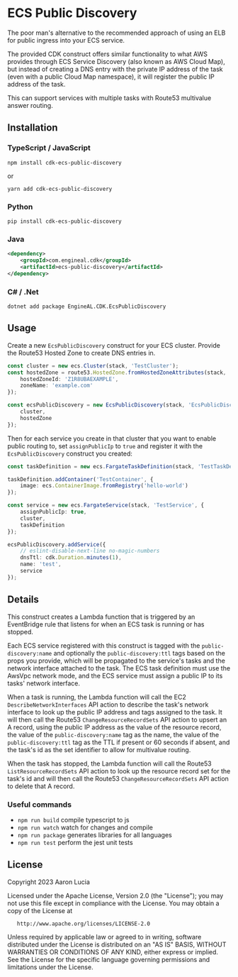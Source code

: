 # ECS Public Discovery

The poor man's alternative to the recommended approach of using an ELB for public ingress into your ECS service.

The provided CDK construct offers similar functionality to what AWS provides through ECS Service Discovery (also known
as AWS Cloud Map), but instead of creating a DNS entry with the private IP address of the task (even with a public Cloud
Map namespace), it will register the public IP address of the task.

This can support services with multiple tasks with Route53 multivalue answer routing.

## Installation

### TypeScript / JavaScript

`npm install cdk-ecs-public-discovery`

or

`yarn add cdk-ecs-public-discovery`

### Python

`pip install cdk-ecs-public-discovery`

### Java

```xml
<dependency>
    <groupId>com.engineal.cdk</groupId>
    <artifactId>ecs-public-discovery</artifactId>
</dependency>
```

### C# / .Net

`dotnet add package EngineAL.CDK.EcsPublicDiscovery`

## Usage

Create a new `EcsPublicDiscovery` construct for your ECS cluster. Provide the Route53 Hosted Zone to create DNS entries
in.

```typescript
const cluster = new ecs.Cluster(stack, 'TestCluster');
const hostedZone = route53.HostedZone.fromHostedZoneAttributes(stack, 'HostedZone', {
    hostedZoneId: 'Z1R8UBAEXAMPLE',
    zoneName: 'example.com'
});

const ecsPublicDiscovery = new EcsPublicDiscovery(stack, 'EcsPublicDiscovery', {
    cluster,
    hostedZone
});
```

Then for each service you create in that cluster that you want to enable public routing to, set `assignPublicIp` to
`true` and register it with the `EcsPublicDiscovery` construct you created:

```typescript
const taskDefinition = new ecs.FargateTaskDefinition(stack, 'TestTaskDefinition');

taskDefinition.addContainer('TestContainer', {
    image: ecs.ContainerImage.fromRegistry('hello-world')
});

const service = new ecs.FargateService(stack, 'TestService', {
    assignPublicIp: true,
    cluster,
    taskDefinition
});

ecsPublicDiscovery.addService({
    // eslint-disable-next-line no-magic-numbers
    dnsTtl: cdk.Duration.minutes(1),
    name: 'test',
    service
});
```

## Details

This construct creates a Lambda function that is triggered by an EventBridge rule that listens for when an ECS task is
running or has stopped.

Each ECS service registered with this construct is tagged with the `public-discovery:name` and optionally the
`public-discovery:ttl` tags based on the props you provide, which will be propagated to the service's tasks and the
network interface attached to the task. The ECS task definition must use the AwsVpc network mode, and the ECS service
must assign a public IP to its tasks' network interface.

When a task is running, the Lambda function will call the EC2 `DescribeNetworkInterfaces` API action to describe the
task's network interface to look up the public IP address and tags assigned to the task. It will then call the
Route53 `ChangeResourceRecordSets` API action to upsert an A record, using the public IP address as the value of the
resource record, the value of the `public-discovery:name` tag as the name, the value of the `public-discovery:ttl` tag
as the TTL if present or 60 seconds if absent, and the task's id as the set identifier to allow for multivalue routing.

When the task has stopped, the Lambda function will call the Route53 `ListResourceRecordSets` API action to look up the
resource record set for the task's id and will then call the Route53 `ChangeResourceRecordSets` API action to delete
that A record.

### Useful commands

* `npm run build`   compile typescript to js
* `npm run watch`   watch for changes and compile
* `npm run package` generates libraries for all languages
* `npm run test`    perform the jest unit tests

## License

Copyright 2023 Aaron Lucia

Licensed under the Apache License, Version 2.0 (the "License");
you may not use this file except in compliance with the License.
You may obtain a copy of the License at

       http://www.apache.org/licenses/LICENSE-2.0

Unless required by applicable law or agreed to in writing, software
distributed under the License is distributed on an "AS IS" BASIS,
WITHOUT WARRANTIES OR CONDITIONS OF ANY KIND, either express or implied.
See the License for the specific language governing permissions and
limitations under the License.
